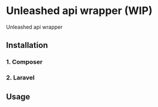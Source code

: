 # Unleashed api wrapper (WIP)

Unleashed api wrapper

## Installation

### 1. Composer


### 2. Laravel


## Usage